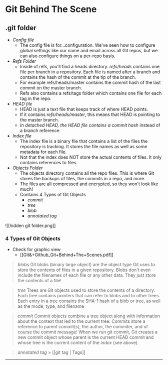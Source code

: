 # Git Behind The Scene

## .git folder

- _Config file_
  - The config file is for...configuration. We've seen how to configure global settings like our name and email across all Git repos, but we can also configure things on a per-repo basis.
- _Refs Folder_
  - Inside of refs, you'll find a heads directory. _refs/heads_ contains one file per branch in a repository. Each file is named after a branch and contains the hash of the commit at the tip of the branch.
  - For example refs/heads/master contains the commit hash of the last commit on the master branch.
  - Refs also contains a refs/tags folder which contains one file for each tag in the repo.
- _HEAD file_
  - HEAD is just a text file that keeps track of where HEAD points.
  - If it contains _refs/heads/master_, this means that HEAD is pointing to the master branch.
  - _In detached HEAD, the HEAD file contains a commit hash_ instead of a branch reference
- _Index file_
  - The index file is a binary file that contains a list of the files the repository is tracking. It stores the file names as well as some metadata for each file.
  - Not that the index does NOT store the actual contents of files. It only contains references to files.
- _Objects Folder_
  - The objects directory contains all the repo files. This is where Git stores the backups of files, the commits in a repo, and more.
  - The files are all compressed and encrypted, so they won't look like much!
  - Contains 4 Types of Git Objects
    - _commit_
    - _tree_
    - _blob_
    - _annotated tag_

![[hidden git folder.png]]

### 4 Types of Git Objects

- Check for graphic view
  - [[Git&+Github_Git+Behind+The+Scenes.pdf]]

> _blobs_
> Git blobs (binary large object) are the object type Git uses to store the contents of files in a given repository. Blobs don't even include the filenames of each file or any other data. They just store the contents of a file!

> _tree_
> Trees are Git objects used to store the contents of a directory. Each tree contains pointers that can refer to blobs and to other trees.
> Each entry in a tree contains the SHA-1 hash of a blob or tree, as well as the mode, type, and filename

> _commit_
> Commit objects combine a tree object along with information about the context that led to the current tree. Commits store a reference to parent commit(s), the author, the commiter, and of course the commit message!
> When we run git commit, Git creates a new commit object whose parent is the current HEAD commit and whose tree is the current content of the _index_ (see above).

> _annotated tag_ > [[git tag | Tags]]

---
